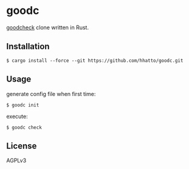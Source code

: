# goodc

[goodcheck](https://github.com/sider/goodcheck) clone written in Rust.

## Installation

```
$ cargo install --force --git https://github.com/hhatto/goodc.git
```

## Usage

generate config file when first time:
```
$ goodc init
```

execute:
```
$ goodc check
```

## License

AGPLv3
